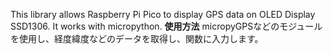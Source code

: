 This library allows Raspberry Pi Pico to display GPS data on OLED Display SSD1306.
It works with micropython.
**使用方法**
 micropyGPSなどのモジュールを使用し、経度緯度などのデータを取得し、関数に入力します。
